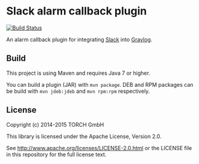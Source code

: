 # Slack alarm callback plugin
[![Build Status](https://travis-ci.org/Graylog2/graylog2-alarmcallback-slack.svg)](https://travis-ci.org/Graylog2/graylog2-alarmcallback-slack)

An alarm callback plugin for integrating [Slack](https://slack.com/) into [Graylog](https://www.graylog2.org/).

## Build

This project is using Maven and requires Java 7 or higher.

You can build a plugin (JAR) with `mvn package`. DEB and RPM packages can be build with `mvn jdeb:jdeb` and `mvn rpm:rpm` respectively.


## License

Copyright (c) 2014-2015 TORCH GmbH

This library is licensed under the Apache License, Version 2.0.

See http://www.apache.org/licenses/LICENSE-2.0.html or the LICENSE file in this repository for the full license text.
